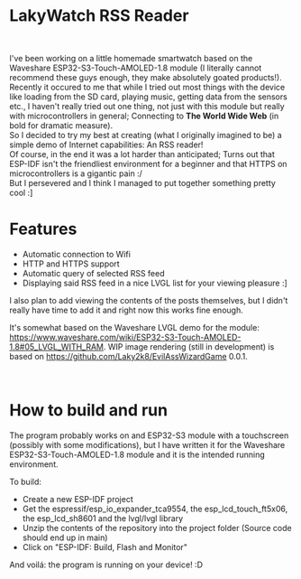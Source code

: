 # LakyWatch RSS Reader
<br>

I've been working on a little homemade smartwatch based on the Waveshare ESP32-S3-Touch-AMOLED-1.8 module (I literally cannot recommend these guys enough, they make absolutely goated products!).
Recently it occured to me that while I tried out most things with the device like loading from the SD card, playing music, getting data from the sensors etc., I haven't really tried out one thing, not just with this module but really with microcontrollers in general; Connecting to **The World Wide Web** (in bold for dramatic measure). <br>
So I decided to try my best at creating (what I originally imagined to be) a simple demo of Internet capabilities: An RSS reader! <br>
Of course, in the end it was a lot harder than anticipated; Turns out that ESP-IDF isn't the friendliest environment for a beginner and that HTTPS on microcontrollers is a gigantic pain :/ <br>
But I persevered and I think I managed to put together something pretty cool :]
<br>

# Features
- Automatic connection to Wifi
- HTTP and HTTPS support
- Automatic query of selected RSS feed
- Displaying said RSS feed in a nice LVGL list for your viewing pleasure :]

I also plan to add viewing the contents of the posts themselves, but I didn't really have time to add it and right now this works fine enough.

It's somewhat based on the Waveshare LVGL demo for the module: https://www.waveshare.com/wiki/ESP32-S3-Touch-AMOLED-1.8#05_LVGL_WITH_RAM.
WIP image rendering (still in development) is based on https://github.com/Laky2k8/EvilAssWizardGame 0.0.1.

<br>

# How to build and run
The program probably works on and ESP32-S3 module with a touchscreen (possibly with some modifications), but I have written it for the Waveshare ESP32-S3-Touch-AMOLED-1.8 module and it is the intended running environment. <br>

To build:
- Create a new ESP-IDF project
- Get the espressif/esp_io_expander_tca9554, the esp_lcd_touch_ft5x06, the esp_lcd_sh8601 and the lvgl/lvgl library
- Unzip the contents of the repository into the project folder (Source code should end up in main)
- Click on "ESP-IDF: Build, Flash and Monitor"

And voilá: the program is running on your device! :D



